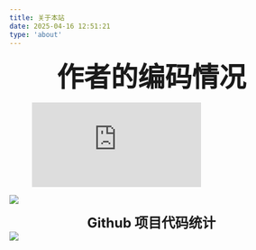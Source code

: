 ```yaml
---
title: 关于本站
date: 2025-04-16 12:51:21
type: 'about'
---
```


<center><font size=7><b>作者的编码情况</b></font></center>

<figure><embed src="https://wakatime.com/share/@monstecho/d530a3e9-5071-425d-b686-1834109e07e1.svg"></embed></figure>

![](https://github-readme-stats-dusky-alpha.vercel.app/api/wakatime?username=monstecho&api_domain=wakapi.dev&bg_color=2D3748&title_color=2F855A&icon_color=2F855A&text_color=ffffff&custom_title=Wakapi%20Week%20Stats&layout=compact)

<center><font size=5><b> Github 项目代码统计</font></b></center>

<img align="center" src="https://github-readme-stats-dusky-alpha.vercel.app/api/top-langs/?username=mostecho&layout=donut-vertical"/>

